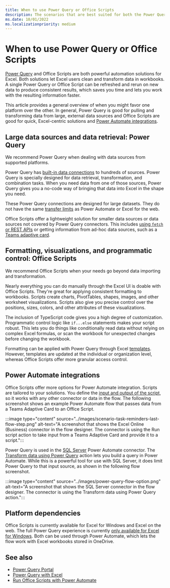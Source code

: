 ```yaml
---
title: When to use Power Query or Office Scripts
description: The scenarios that are best suited for both the Power Query and Office Scripts platforms.
ms.date: 10/01/2022
ms.localizationpriority: medium
---
```


# When to use Power Query or Office Scripts

[Power Query](https://powerquery.microsoft.com) and Office Scripts are both powerful automation solutions for Excel. Both solutions let Excel users clean and transform data in workbooks. A single Power Query or Office Script can be refreshed and rerun on new data to produce consistent results, which saves you time and lets you work with the resulting information faster.

This article provides a general overview of when you might favor one platform over the other. In general, Power Query is good for pulling and transforming data from large, external data sources and Office Scripts are good for quick, Excel-centric solutions and [Power Automate integrations](../develop/power-automate-integration.md).

## Large data sources and data retrieval: Power Query

We recommend Power Query when dealing with data sources from supported platforms.

Power Query has [built-in data connections](https://powerquery.microsoft.com/connectors/) to hundreds of sources. Power Query is specially designed for data retrieval, transformation, and combination tasks. When you need data from one of those sources, Power Query gives you a no-code way of bringing that data into Excel in the shape you need.

These Power Query connections are designed for large datasets. They do not have the same [transfer limits](../testing/platform-limits.md) as Power Automate or Excel for the web.

Office Scripts offer a lightweight solution for smaller data sources or data sources not covered by Power Query connectors. This includes [using `fetch` or REST APIs](../develop/external-calls.md) or getting information from ad-hoc data sources, such as a [Teams adaptive card](../resources/scenarios/task-reminders.md).

## Formatting, visualizations, and programmatic control: Office Scripts

We recommend Office Scripts when your needs go beyond data importing and transformation.

Nearly everything you can do manually through the Excel UI is doable with Office Scripts. They're great for applying consistent formatting to workbooks. Scripts create charts, PivotTables, shapes, images, and other worksheet visualizations. Scripts also give you precise control over the positions, sizes, colors, and other attributes of these visualizations.

The inclusion of TypeScript code gives you a high degree of customization. Programmatic control logic like `if...else` statements makes your script robust. This lets you do things like conditionally read data without relying on complex Excel formulas, or scan the workbook for unexpected changes before changing the workbook.

Formatting can be applied with Power Query through Excel [templates](https://templates.office.com/power-query-tutorial-tm11414620). However, templates are updated at the individual or organization level, whereas Office Scripts offer more granular access control.

## Power Automate integrations

Office Scripts offer more options for Power Automate integration. Scripts are tailored to your solutions. You define the [input and output of the script](../develop/power-automate-integration.md#data-transfer-in-flows-for-scripts), so it works with any other connector or data in the flow. The following screenshot shows an example Power Automate flow that passes data from a Teams Adaptive Card to an Office Script.

:::image type="content" source="../images/scenario-task-reminders-last-flow-step.png" alt-text="A screenshot that shows the Excel Online (Business) connector in the flow designer. The connector is using the Run script action to take input from a Teams Adaptive Card and provide it to a script.":::

Power Query is used in the [SQL Server](https://powerquery.microsoft.com/flow/) Power Automate connector. The [Transform data using Power Query](/connectors/sql/#transform-data-using-power-query) action lets you build a query in Power Automate. While this is a powerful tool for use with SQL Server, it does limit Power Query to that input source, as shown in the following flow screenshot.

:::image type="content" source="../images/power-query-flow-option.png" alt-text="A screenshot that shows the SQL Server connector in the flow designer. The connector is using the Transform data using Power Query action.":::

## Platform dependencies

Office Scripts is currently available for Excel for Windows and Excel on the web. The full Power Query experience is currently [only available for Excel for Windows](/power-query/power-query-what-is-power-query#where-can-you-use-power-query). Both can be used through Power Automate, which lets the flow work with Excel workbooks stored in OneDrive.

## See also

- [Power Query Portal](https://powerquery.microsoft.com/)
- [Power Query with Excel](https://powerquery.microsoft.com/excel/)
- [Run Office Scripts with Power Automate](../develop/power-automate-integration.md)
